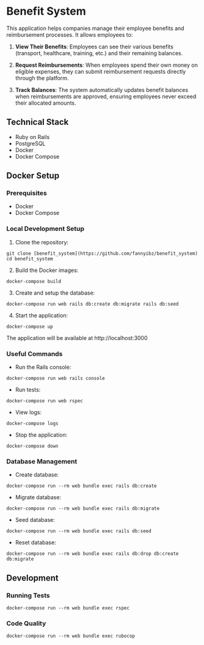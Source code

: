 # Benefit System

This application helps companies manage their employee benefits and reimbursement processes. It allows employees to:

1. **View Their Benefits**: Employees can see their various benefits (transport, healthcare, training, etc.) and their remaining balances.

2. **Request Reimbursements**: When employees spend their own money on eligible expenses, they can submit reimbursement requests directly through the platform.

3. **Track Balances**: The system automatically updates benefit balances when reimbursements are approved, ensuring employees never exceed their allocated amounts.

## Technical Stack

- Ruby on Rails
- PostgreSQL
- Docker
- Docker Compose

## Docker Setup

### Prerequisites
- Docker
- Docker Compose

### Local Development Setup

1. Clone the repository:

```
git clone [benefit_system](https://github.com/fannyibz/benefit_system)
cd benefit_system
```

2. Build the Docker images:

```
docker-compose build
```

3. Create and setup the database:

```
docker-compose run web rails db:create db:migrate rails db:seed
```

4. Start the application:
  
```
docker-compose up
```

The application will be available at http://localhost:3000

### Useful Commands

- Run the Rails console:

```
docker-compose run web rails console
```

- Run tests:

```
docker-compose run web rspec
```

- View logs:

```
docker-compose logs
```

- Stop the application:

```
docker-compose down
```

### Database Management

- Create database:

```
docker-compose run --rm web bundle exec rails db:create
```

- Migrate database:

```
docker-compose run --rm web bundle exec rails db:migrate
```

- Seed database:

```
docker-compose run --rm web bundle exec rails db:seed
```

- Reset database:
  
```
docker-compose run --rm web bundle exec rails db:drop db:create db:migrate
```

## Development

### Running Tests

```
docker-compose run --rm web bundle exec rspec
```

### Code Quality

```
docker-compose run --rm web bundle exec rubocop
```
